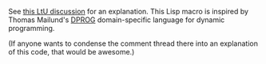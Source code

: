 See [this LtU discussion][] for an explanation.  This Lisp macro is
inspired by Thomas Mailund's [DPROG][] domain-specific language for
dynamic programming.

(If anyone wants to condense the comment thread there into an
explanation of this code, that would be awesome.)

[this LtU discussion]: http://lambda-the-ultimate.org/classic/message6437.html
[DPROG]: http://www.daimi.au.dk/~mailund/dprog/

